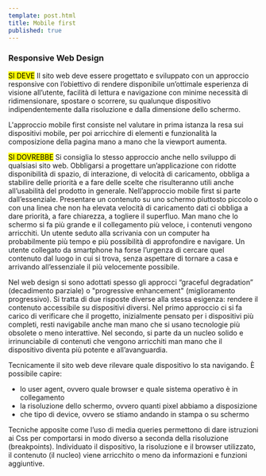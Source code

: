```yaml
---
template: post.html
title: Mobile first
published: true
---
```



### Responsive Web Design 

<div class="lg-callout lg-callout-must">
<mark>SI DEVE</mark> Il sito web deve essere progettato e sviluppato con un approccio responsive con l’obiettivo di rendere disponibile un’ottimale esperienza di visione all’utente,
facilità di lettura e navigazione con minime necessità di ridimensionare, spostare o scorrere, su qualunque dispositivo indipendentemente dalla risoluzione e dalla dimensione dello schermo.
</div>

L'approccio mobile first consiste nel valutare in prima istanza la resa sui dispositivi mobile, per poi arricchire di elementi e funzionalità la composizione della pagina mano a mano che la viewport aumenta. 

<div class="lg-callout lg-callout-should">
<mark>SI DOVREBBE</mark> 
Si consiglia lo stesso approccio anche nello sviluppo di qualsiasi sito web. Obbligarsi 
a progettare un’applicazione con ridotte disponibilità di spazio, di interazione, di velocità di caricamento,
 obbliga a stabilire delle priorità e a fare delle scelte che risulteranno utili anche all’usabilità del prodotto 
in generale. Nell’approccio mobile first si parte dall’essenziale. Presentare un contenuto su uno 
schermo piuttosto piccolo o con una linea che non ha elevata velocità di caricamento dati ci obbliga 
a dare priorità, a fare chiarezza, a togliere il superfluo. Man mano che lo schermo si fa più grande 
e il collegamento più veloce, i contenuti vengono arricchiti. Un utente seduto alla scrivania 
con un computer ha probabilmente più tempo e più possibilità di approfondire e navigare. 
Un utente collegato da smartphone ha forse l’urgenza di cercare quel contenuto dal luogo in cui si trova, 
senza aspettare di tornare a casa e arrivando all’essenziale il più velocemente possibile.
</div>

Nel web design si sono adottati spesso gli approcci “graceful degradation” (decadimento parziale) o "progressive enhancement"
 (miglioramento progressivo). Si tratta di due risposte diverse alla stessa esigenza: rendere il contenuto accessibile su dispositivi diversi. Nel primo approccio ci si fa carico di verificare che il progetto, inizialmente pensato per i dispositivi più completi, resti navigabile anche man mano che si usano tecnologie più obsolete o meno interattive. Nel secondo, si parte da un nucleo solido e irrinunciabile di contenuti che vengono arricchiti man mano che il dispositivo diventa più potente e all’avanguardia. 

Tecnicamente il sito web deve rilevare quale dispositivo lo sta navigando. È possibile capire: 
- lo user agent, ovvero quale browser e quale sistema operativo è in collegamento 
- la risoluzione dello schermo, ovvero quanti pixel abbiamo a disposizione 
- che tipo di device, ovvero se stiamo andando in stampa o su schermo 

Tecniche apposite come l’uso di media queries permettono di dare istruzioni ai Css per comportarsi in modo diverso a seconda della risoluzione (breakpoints). Individuato il dispositivo, la risoluzione e il browser utilizzato, il contenuto (il nucleo) viene arricchito o meno da informazioni e funzioni aggiuntive.
